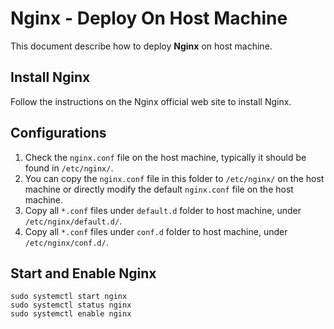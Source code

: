 Nginx - Deploy On Host Machine
==================

This document describe how to deploy **Nginx** on host machine.

## Install Nginx
Follow the instructions on the Nginx official web site to install Nginx.

## Configurations
1. Check the `nginx.conf` file on the host machine, typically it should be found in `/etc/nginx/`.
2. You can copy the `nginx.conf` file in this folder to `/etc/nginx/` on the host machine or directly modify the default `nginx.conf` file on the host machine.
3. Copy all `*.conf` files under `default.d` folder to host machine, under `/etc/nginx/default.d/`.
4. Copy all `*.conf` files under `conf.d` folder to host machine, under `/etc/nginx/conf.d/`.

## Start and Enable Nginx
```shell
sudo systemctl start nginx
sudo systemctl status nginx
sudo systemctl enable nginx
```
